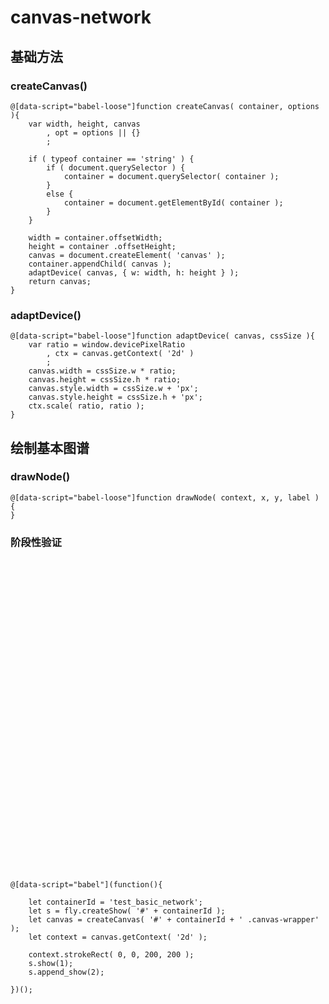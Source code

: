 # canvas-network


<style type="text/css">
@import "http://258i.com/static/bower_components/snippets/css/mp/style.css";
.canvas-wrapper {
    height: 500px;
}
</style>
<script src="http://258i.com/static/build/babel/babel.min.js"></script> 
<script src="http://258i.com/static/bower_components/snippets/js/mp/fly.js"></script>


## 基础方法

### createCanvas()

    @[data-script="babel-loose"]function createCanvas( container, options ){
        var width, height, canvas
            , opt = options || {}
            ;

        if ( typeof container == 'string' ) {
            if ( document.querySelector ) {
                container = document.querySelector( container );
            }
            else {
                container = document.getElementById( container );
            }
        }

        width = container.offsetWidth;
        height = container .offsetHeight;
        canvas = document.createElement( 'canvas' );
        container.appendChild( canvas );
        adaptDevice( canvas, { w: width, h: height } );
        return canvas;
    }

### adaptDevice()

    @[data-script="babel-loose"]function adaptDevice( canvas, cssSize ){
        var ratio = window.devicePixelRatio
            , ctx = canvas.getContext( '2d' )
            ;
        canvas.width = cssSize.w * ratio;
        canvas.height = cssSize.h * ratio;
        canvas.style.width = cssSize.w + 'px';
        canvas.style.height = cssSize.h + 'px';
        ctx.scale( ratio, ratio );
    }


## 绘制基本图谱

### drawNode()

    @[data-script="babel-loose"]function drawNode( context, x, y, label ) {
    }


### 阶段性验证

<div id="test_basic_network" class="test">
<div class="test-container">
<div class="canvas-wrapper"></div>

    @[data-script="babel"](function(){

        let containerId = 'test_basic_network';
        let s = fly.createShow( '#' + containerId );
        let canvas = createCanvas( '#' + containerId + ' .canvas-wrapper' );
        let context = canvas.getContext( '2d' );

        context.strokeRect( 0, 0, 200, 200 );
        s.show(1);
        s.append_show(2);

    })();

</div>
<div class="test-console"></div>
<div class="test-panel">
</div>
</div>






